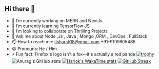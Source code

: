 ## Hi there 👋

- 🔭 I’m currently working on MERN and NextJs 
- 🌱 I’m currently learning TensorFlow JS
- 👯 I’m looking to collaborate on Thrilling Projects 
- 💬 Ask me about Node ,Js , Java , Mongo ,ORM , DevOps , FullStack
- 📫 How to reach me: itsharsh18@gmail.com 
                        +91-9109605488
- 😄 Pronouns: He / Him
- ⚡ Fun fact: Firefox's logo isn't a fox—it's actually a red panda
[![trophy](https://github-profile-trophy.vercel.app/?username=itsharsh18)](https://github.com/ryo-ma/github-profile-trophy)
![Anurag's GitHub stats](https://github-readme-stats.vercel.app/api?username=itsharsh18&show_icons=true&theme=radical)
[![Harlok's WakaTime stats](https://github-readme-stats.vercel.app/api/wakatime?username=itsharsh18)](https://github.com/anuraghazra/github-readme-stats)
[![GitHub Streak](https://github-readme-streak-stats.herokuapp.com/?user=itsharsh18)](https://git.io/streak-stats)
